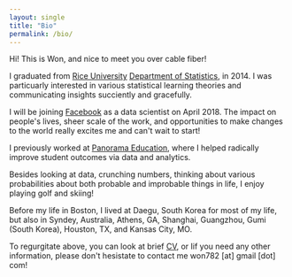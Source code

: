 ```yaml
---
layout: single
title: "Bio"
permalink: /bio/
---
```


Hi! This is Won, and nice to meet you over cable fiber!

I graduated from [Rice University](https://www.rice.edu)  [Department of Statistics](https://statistics.rice.edu), in 2014.
I was particuarly interested in various statistical learning theories and communicating insights succiently and gracefully.

I will be joining [Facebook](https://www.facebook.com) as a data scientist on April 2018. The impact on people's lives, sheer scale of the work, and opportunities to make changes to the world really excites me and can't wait to start!

I previously worked at [Panorama Education](https://www.panoramaed.com), where I helped radically improve student outcomes via data and analytics.

Besides looking at data, crunching numbers, thinking about various probabilities about both probable and improbable things in life,
I enjoy playing golf and skiing!

Before my life in Boston, I lived at Daegu, South Korea for most of my life, but also in Syndey, Australia, Athens, GA, Shanghai, Guangzhou, Gumi (South Korea), Houston, TX, and Kansas City, MO.

To regurgitate above, you can look at brief [CV](CV), or Iif you need any other information, please don't hesistate to contact me won782 [at] gmail [dot] com!
